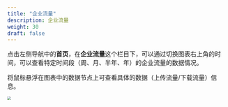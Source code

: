 ```yaml
---
title: "企业流量"
description: 企业流量
weight: 30
draft: false
---
```


点击左侧导航中的**首页**，在**企业流量**这个栏目下，可以通过切换图表右上角的时间，可以查看特定时间段（周、月、半年、年）的企业流量的数据情况。

将⿏标悬浮在图表中的数据节点上可查看具体的数据（上传流量/下载流量）信息。

<img src="../../../_images/manager_menber_traffic.png" style="zoom:50%;" />

